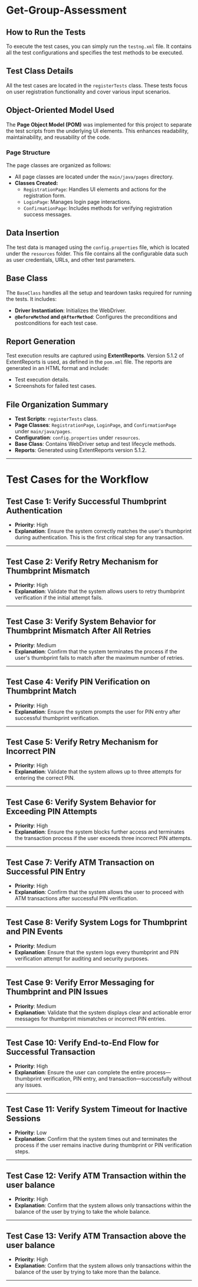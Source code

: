 # Get-Group-Assessment

## How to Run the Tests
To execute the test cases, you can simply run the `testng.xml` file. It contains all the test configurations and specifies the test methods to be executed.

## Test Class Details
All the test cases are located in the `registerTests` class. These tests focus on user registration functionality and cover various input scenarios.

## Object-Oriented Model Used
The **Page Object Model (POM)** was implemented for this project to separate the test scripts from the underlying UI elements. This enhances readability, maintainability, and reusability of the code.

### Page Structure
The page classes are organized as follows:
- All page classes are located under the `main/java/pages` directory.
- **Classes Created:**
  - `RegistrationPage`: Handles UI elements and actions for the registration form.
  - `LoginPage`: Manages login page interactions.
  - `ConfirmationPage`: Includes methods for verifying registration success messages.

## Data Insertion
The test data is managed using the `config.properties` file, which is located under the `resources` folder. This file contains all the configurable data such as user credentials, URLs, and other test parameters.

## Base Class
The `BaseClass` handles all the setup and teardown tasks required for running the tests. It includes:
- **Driver Instantiation**: Initializes the WebDriver.
- **`@BeforeMethod` and `@AfterMethod`**: Configures the preconditions and postconditions for each test case.

## Report Generation
Test execution results are captured using **ExtentReports**. Version 5.1.2 of ExtentReports is used, as defined in the `pom.xml` file. The reports are generated in an HTML format and include:
- Test execution details.
- Screenshots for failed test cases.

## File Organization Summary
- **Test Scripts**: `registerTests` class.
- **Page Classes**: `RegistrationPage`, `LoginPage`, and `ConfirmationPage` under `main/java/pages`.
- **Configuration**: `config.properties` under `resources`.
- **Base Class**: Contains WebDriver setup and test lifecycle methods.
- **Reports**: Generated using ExtentReports version 5.1.2.

---
# Test Cases for the Workflow

## Test Case 1: Verify Successful Thumbprint Authentication
- **Priority**: High  
- **Explanation**: Ensure the system correctly matches the user's thumbprint during authentication. This is the first critical step for any transaction.

---

## Test Case 2: Verify Retry Mechanism for Thumbprint Mismatch
- **Priority**: High  
- **Explanation**: Validate that the system allows users to retry thumbprint verification if the initial attempt fails.

---

## Test Case 3: Verify System Behavior for Thumbprint Mismatch After All Retries
- **Priority**: Medium  
- **Explanation**: Confirm that the system terminates the process if the user's thumbprint fails to match after the maximum number of retries.

---

## Test Case 4: Verify PIN Verification on Thumbprint Match
- **Priority**: High  
- **Explanation**: Ensure the system prompts the user for PIN entry after successful thumbprint verification.

---

## Test Case 5: Verify Retry Mechanism for Incorrect PIN
- **Priority**: High  
- **Explanation**: Validate that the system allows up to three attempts for entering the correct PIN.

---

## Test Case 6: Verify System Behavior for Exceeding PIN Attempts
- **Priority**: High  
- **Explanation**: Ensure the system blocks further access and terminates the transaction process if the user exceeds three incorrect PIN attempts.

---

## Test Case 7: Verify ATM Transaction on Successful PIN Entry
- **Priority**: High  
- **Explanation**: Confirm that the system allows the user to proceed with ATM transactions after successful PIN verification.

---

## Test Case 8: Verify System Logs for Thumbprint and PIN Events
- **Priority**: Medium  
- **Explanation**: Ensure that the system logs every thumbprint and PIN verification attempt for auditing and security purposes.

---

## Test Case 9: Verify Error Messaging for Thumbprint and PIN Issues
- **Priority**: Medium  
- **Explanation**: Validate that the system displays clear and actionable error messages for thumbprint mismatches or incorrect PIN entries.

---

## Test Case 10: Verify End-to-End Flow for Successful Transaction
- **Priority**: High  
- **Explanation**: Ensure the user can complete the entire process—thumbprint verification, PIN entry, and transaction—successfully without any issues.

---

## Test Case 11: Verify System Timeout for Inactive Sessions
- **Priority**: Low  
- **Explanation**: Confirm that the system times out and terminates the process if the user remains inactive during thumbprint or PIN verification steps.

---

## Test Case 12: Verify ATM Transaction within the user balance
- **Priority**: High  
- **Explanation**: Confirm that the system allows only transactions within the balance of the user by trying to take the whole balance.

---

## Test Case 13: Verify ATM Transaction above the user balance
- **Priority**: High  
- **Explanation**: Confirm that the system allows only transactions within the balance of the user by trying to take more than the balance.
---
